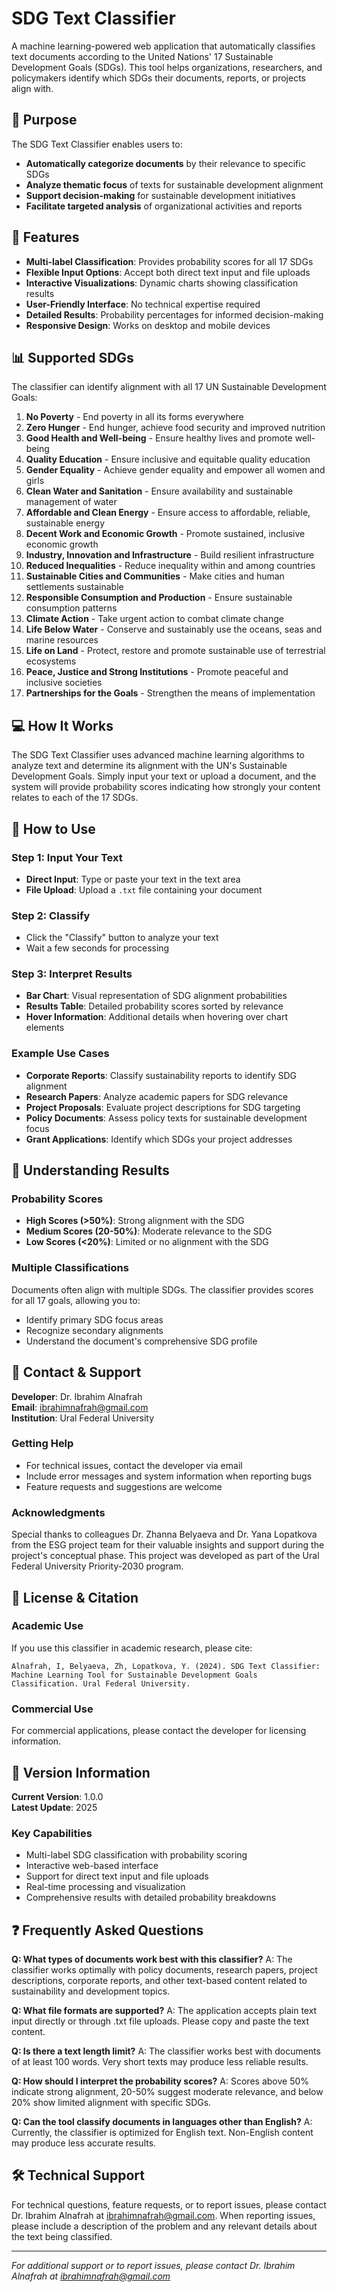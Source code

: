 # SDG Text Classifier

A machine learning-powered web application that automatically classifies text documents according to the United Nations' 17 Sustainable Development Goals (SDGs). This tool helps organizations, researchers, and policymakers identify which SDGs their documents, reports, or projects align with.

## 🎯 Purpose

The SDG Text Classifier enables users to:
- **Automatically categorize documents** by their relevance to specific SDGs
- **Analyze thematic focus** of texts for sustainable development alignment
- **Support decision-making** for sustainable development initiatives
- **Facilitate targeted analysis** of organizational activities and reports

## 🚀 Features

- **Multi-label Classification**: Provides probability scores for all 17 SDGs
- **Flexible Input Options**: Accept both direct text input and file uploads
- **Interactive Visualizations**: Dynamic charts showing classification results
- **User-Friendly Interface**: No technical expertise required
- **Detailed Results**: Probability percentages for informed decision-making
- **Responsive Design**: Works on desktop and mobile devices

## 📊 Supported SDGs

The classifier can identify alignment with all 17 UN Sustainable Development Goals:

1. **No Poverty** - End poverty in all its forms everywhere
2. **Zero Hunger** - End hunger, achieve food security and improved nutrition
3. **Good Health and Well-being** - Ensure healthy lives and promote well-being
4. **Quality Education** - Ensure inclusive and equitable quality education
5. **Gender Equality** - Achieve gender equality and empower all women and girls
6. **Clean Water and Sanitation** - Ensure availability and sustainable management of water
7. **Affordable and Clean Energy** - Ensure access to affordable, reliable, sustainable energy
8. **Decent Work and Economic Growth** - Promote sustained, inclusive economic growth
9. **Industry, Innovation and Infrastructure** - Build resilient infrastructure
10. **Reduced Inequalities** - Reduce inequality within and among countries
11. **Sustainable Cities and Communities** - Make cities and human settlements sustainable
12. **Responsible Consumption and Production** - Ensure sustainable consumption patterns
13. **Climate Action** - Take urgent action to combat climate change
14. **Life Below Water** - Conserve and sustainably use the oceans, seas and marine resources
15. **Life on Land** - Protect, restore and promote sustainable use of terrestrial ecosystems
16. **Peace, Justice and Strong Institutions** - Promote peaceful and inclusive societies
17. **Partnerships for the Goals** - Strengthen the means of implementation

## 💻 How It Works

The SDG Text Classifier uses advanced machine learning algorithms to analyze text and determine its alignment with the UN's Sustainable Development Goals. Simply input your text or upload a document, and the system will provide probability scores indicating how strongly your content relates to each of the 17 SDGs.

## 📝 How to Use

### Step 1: Input Your Text
- **Direct Input**: Type or paste your text in the text area
- **File Upload**: Upload a `.txt` file containing your document

### Step 2: Classify
- Click the "Classify" button to analyze your text
- Wait a few seconds for processing

### Step 3: Interpret Results
- **Bar Chart**: Visual representation of SDG alignment probabilities
- **Results Table**: Detailed probability scores sorted by relevance
- **Hover Information**: Additional details when hovering over chart elements

### Example Use Cases
- **Corporate Reports**: Classify sustainability reports to identify SDG alignment
- **Research Papers**: Analyze academic papers for SDG relevance
- **Project Proposals**: Evaluate project descriptions for SDG targeting
- **Policy Documents**: Assess policy texts for sustainable development focus
- **Grant Applications**: Identify which SDGs your project addresses

## 🎯 Understanding Results

### Probability Scores
- **High Scores (>50%)**: Strong alignment with the SDG
- **Medium Scores (20-50%)**: Moderate relevance to the SDG
- **Low Scores (<20%)**: Limited or no alignment with the SDG

### Multiple Classifications
Documents often align with multiple SDGs. The classifier provides scores for all 17 goals, allowing you to:
- Identify primary SDG focus areas
- Recognize secondary alignments
- Understand the document's comprehensive SDG profile

## 📧 Contact & Support

**Developer**: Dr. Ibrahim Alnafrah  
**Email**: ibrahimnafrah@gmail.com  
**Institution**: Ural Federal University

### Getting Help
- For technical issues, contact the developer via email
- Include error messages and system information when reporting bugs
- Feature requests and suggestions are welcome

### Acknowledgments
Special thanks to colleagues Dr. Zhanna Belyaeva and Dr. Yana Lopatkova from the ESG project team for their valuable insights and support during the project's conceptual phase. This project was developed as part of the Ural Federal University Priority-2030 program.

## 📄 License & Citation

### Academic Use
If you use this classifier in academic research, please cite:
```
Alnafrah, I, Belyaeva, Zh, Lopatkova, Y. (2024). SDG Text Classifier: Machine Learning Tool for Sustainable Development Goals Classification. Ural Federal University.
```

### Commercial Use
For commercial applications, please contact the developer for licensing information.

## 🔄 Version Information

**Current Version**: 1.0.0  
**Latest Update**: 2025

### Key Capabilities
- Multi-label SDG classification with probability scoring
- Interactive web-based interface
- Support for direct text input and file uploads
- Real-time processing and visualization
- Comprehensive results with detailed probability breakdowns

## ❓ Frequently Asked Questions

**Q: What types of documents work best with this classifier?**
A: The classifier works optimally with policy documents, research papers, project descriptions, corporate reports, and other text-based content related to sustainability and development topics.

**Q: What file formats are supported?**
A: The application accepts plain text input directly or through .txt file uploads. Please copy and paste the text content.

**Q: Is there a text length limit?**
A: The classifier works best with documents of at least 100 words. Very short texts may produce less reliable results.

**Q: How should I interpret the probability scores?**
A: Scores above 50% indicate strong alignment, 20-50% suggest moderate relevance, and below 20% show limited alignment with specific SDGs.

**Q: Can the tool classify documents in languages other than English?**
A: Currently, the classifier is optimized for English text. Non-English content may produce less accurate results.

## 🛠️ Technical Support

For technical questions, feature requests, or to report issues, please contact Dr. Ibrahim Alnafrah at ibrahimnafrah@gmail.com. When reporting issues, please include a description of the problem and any relevant details about the text being classified.

---

*For additional support or to report issues, please contact Dr. Ibrahim Alnafrah at ibrahimnafrah@gmail.com*
